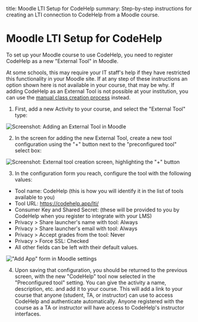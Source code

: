title:  Moodle LTI Setup for CodeHelp
summary:  Step-by-step instructions for creating an LTI connection to CodeHelp from a Moodle course.


# Moodle LTI Setup for CodeHelp

To set up your Moodle course to use CodeHelp, you need to register CodeHelp as a new "External Tool" in Moodle.

At some schools, this may require your IT staff's help if they have restricted this functionality in your Moodle site.
If at any step of these instructions an option shown here is not available in your course, that may be why.
If adding CodeHelp as an External Tool is not possible at your institution, you can use the <a href="manual_class_creation">manual class creation process</a> instead.

1. First, add a new Activity to your course, and select the "External Tool" type:

  <p class="hasimg">
  <img class="docimg" alt='Screenshot: Adding an External Tool in Moodle' src='/static/moodle_LTI_01_add_activity.svg'>
  </p>

2. In the screen for adding the new External Tool, create a new tool configuration using the "+" button next to the "preconfigured tool" select box:

  <p class="hasimg">
  <img class="docimg" alt='Screenshot: External tool creation screen, highlighting the "+" button' src='/static/moodle_LTI_02_add_LTI_tool.svg'>
  </p>

3. In the configuration form you reach, configure the tool with the following values:
  * Tool name: CodeHelp (this is how you will identify it in the list of tools available to you)
  * Tool URL: https://codehelp.app/lti/
  * Consumer Key and Shared Secret: (these will be provided to you by CodeHelp when you register to integrate with your LMS)
  * Privacy &gt; Share launcher's name with tool: Always
  * Privacy &gt; Share launcher's email with tool: Always
  * Privacy &gt; Accept grades from the tool: Never
  * Privacy &gt; Force SSL: Checked
  * All other fields can be left with their default values.

  <p class="hasimg">
  <img class="docimg" alt='"Add App" form in Moodle settings' src='/static/moodle_LTI_03_tool_configuration.svg'>
  </p>

4. Upon saving that configuration, you should be returned to the previous screen, with the new "CodeHelp" tool now selected in the "Preconfigured tool" setting.  You can give the activity a name, description, etc. and add it to your course.  This will add a link to your course that anyone (student, TA, or instructor) can use to access CodeHelp and authenticate automatically.  Anyone registered with the course as a TA or instructor will have access to CodeHelp's instructor interfaces.
